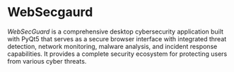 # WebSecgaurd
*WebSecGuard* is a comprehensive desktop cybersecurity application built with PyQt5 that serves as a secure browser interface with integrated threat detection, network monitoring, malware analysis, and incident response capabilities. It provides a complete security ecosystem for protecting users from various cyber threats.
